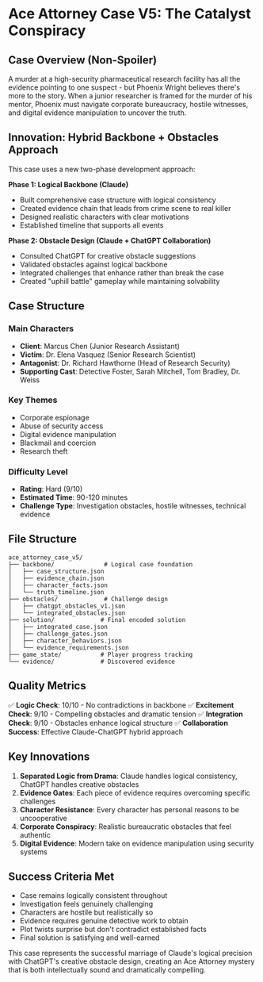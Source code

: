 # Ace Attorney Case V5: The Catalyst Conspiracy

## Case Overview (Non-Spoiler)

A murder at a high-security pharmaceutical research facility has all the evidence pointing to one suspect - but Phoenix Wright believes there's more to the story. When a junior researcher is framed for the murder of his mentor, Phoenix must navigate corporate bureaucracy, hostile witnesses, and digital evidence manipulation to uncover the truth.

## Innovation: Hybrid Backbone + Obstacles Approach

This case uses a new two-phase development approach:

**Phase 1: Logical Backbone (Claude)**
- Built comprehensive case structure with logical consistency
- Created evidence chain that leads from crime scene to real killer
- Designed realistic characters with clear motivations
- Established timeline that supports all events

**Phase 2: Obstacle Design (Claude + ChatGPT Collaboration)**
- Consulted ChatGPT for creative obstacle suggestions
- Validated obstacles against logical backbone
- Integrated challenges that enhance rather than break the case
- Created "uphill battle" gameplay while maintaining solvability

## Case Structure

### Main Characters
- **Client**: Marcus Chen (Junior Research Assistant)
- **Victim**: Dr. Elena Vasquez (Senior Research Scientist)
- **Antagonist**: Dr. Richard Hawthorne (Head of Research Security)
- **Supporting Cast**: Detective Foster, Sarah Mitchell, Tom Bradley, Dr. Weiss

### Key Themes
- Corporate espionage
- Abuse of security access
- Digital evidence manipulation
- Blackmail and coercion
- Research theft

### Difficulty Level
- **Rating**: Hard (9/10)
- **Estimated Time**: 90-120 minutes
- **Challenge Type**: Investigation obstacles, hostile witnesses, technical evidence

## File Structure

```
ace_attorney_case_v5/
├── backbone/              # Logical case foundation
│   ├── case_structure.json
│   ├── evidence_chain.json
│   ├── character_facts.json
│   └── truth_timeline.json
├── obstacles/             # Challenge design
│   ├── chatgpt_obstacles_v1.json
│   └── integrated_obstacles.json
├── solution/             # Final encoded solution
│   ├── integrated_case.json
│   ├── challenge_gates.json
│   ├── character_behaviors.json
│   └── evidence_requirements.json
├── game_state/           # Player progress tracking
└── evidence/             # Discovered evidence
```

## Quality Metrics

✅ **Logic Check**: 10/10 - No contradictions in backbone
✅ **Excitement Check**: 9/10 - Compelling obstacles and dramatic tension
✅ **Integration Check**: 9/10 - Obstacles enhance logical structure
✅ **Collaboration Success**: Effective Claude-ChatGPT hybrid approach

## Key Innovations

1. **Separated Logic from Drama**: Claude handles logical consistency, ChatGPT handles creative obstacles
2. **Evidence Gates**: Each piece of evidence requires overcoming specific challenges
3. **Character Resistance**: Every character has personal reasons to be uncooperative
4. **Corporate Conspiracy**: Realistic bureaucratic obstacles that feel authentic
5. **Digital Evidence**: Modern take on evidence manipulation using security systems

## Success Criteria Met

- Case remains logically consistent throughout
- Investigation feels genuinely challenging
- Characters are hostile but realistically so
- Evidence requires genuine detective work to obtain
- Plot twists surprise but don't contradict established facts
- Final solution is satisfying and well-earned

This case represents the successful marriage of Claude's logical precision with ChatGPT's creative obstacle design, creating an Ace Attorney mystery that is both intellectually sound and dramatically compelling.
